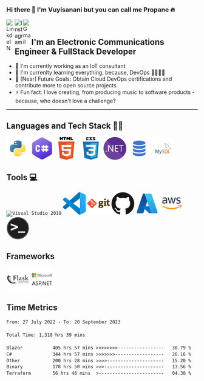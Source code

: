 ### Hi there 👋 I'm Vuyisanani but you can call me Propane 🔥

<a target="_blank" href="https://www.linkedin.com/in/vuyisanani-nongena-50394657/">
  <img align="left" alt="LinkdeIN" width="22px" src="https://cdn.jsdelivr.net/npm/simple-icons@v3/icons/linkedin.svg" />
</a>

<a target="_blank" href="https://www.instagram.com/vysnn_n/">
  <img align="left" alt="Instagram" width="22px" src="https://cdn.jsdelivr.net/npm/simple-icons@v3/icons/instagram.svg" />
</a>

<a target="_blank" href="mailto:v.nongena@gmail.com">
  <img align="left" alt="Gmail" width="22px" src="https://cdn.jsdelivr.net/npm/simple-icons@v3/icons/gmail.svg" />
</a>
</br>

## I'm an Electronic Communications Engineer & FullStack Developer
- 🔭 I'm currently working as an IoT consultant
- 🌱 I'm currenlty learning everything, because, DevOps 🤦🏽‍♂️🤣 
- 🥅 [Near] Future Goals: Obtain Cloud DevOps certifications and contribute more to open source projects.
- ⚡ Fun fact: I love creating, from producing music to software products - because, who doesn't love a challenge?
---

## **Languages and Tech Stack** 👨‍💻️
<code><img alt="C#" width="60" src="https://raw.githubusercontent.com/github/explore/80688e429a7d4ef2fca1e82350fe8e3517d3494d/topics/python/python.png"/></code>
<code><img alt="C#" width="60" src="https://raw.githubusercontent.com/github/explore/80688e429a7d4ef2fca1e82350fe8e3517d3494d/topics/csharp/csharp.png"/></code>
<code><img alt="HTML5" width="60" src="https://raw.githubusercontent.com/github/explore/80688e429a7d4ef2fca1e82350fe8e3517d3494d/topics/html/html.png" /></code>
<code><img alt="CSS3" width="60" src="https://raw.githubusercontent.com/github/explore/80688e429a7d4ef2fca1e82350fe8e3517d3494d/topics/css/css.png" /></code>
<code><img alt=".NET" width="60" src="https://raw.githubusercontent.com/github/explore/93d8a67084f94b2a444e510199a6e7622e5b09a3/topics/dotnet/dotnet.png" /></code>
<code><img alt="SQL" width="60" src="https://raw.githubusercontent.com/github/explore/80688e429a7d4ef2fca1e82350fe8e3517d3494d/topics/sql/sql.png" /></code>
<code><img alt="MySQL" width="60" src="https://raw.githubusercontent.com/github/explore/80688e429a7d4ef2fca1e82350fe8e3517d3494d/topics/mysql/mysql.png" /></code>
</br>

## **Tools** 💻️
<code><img alt="Visual Studio 2019" width="60" src="https://www.kindpng.com/picc/m/13-130970_visual-studio-2019-icon-hd-png-download.png" /></code>
<code><img alt="Visual Studio Code" width="60" src="https://raw.githubusercontent.com/github/explore/80688e429a7d4ef2fca1e82350fe8e3517d3494d/topics/visual-studio-code/visual-studio-code.png" /></code>
<code><img alt="Git" width="60" src="https://raw.githubusercontent.com/github/explore/80688e429a7d4ef2fca1e82350fe8e3517d3494d/topics/git/git.png" /></code>
<code><img alt="GitHub" width="60" src="https://raw.githubusercontent.com/github/explore/78df643247d429f6cc873026c0622819ad797942/topics/github/github.png" /></code>
<code><img alt="Azure" width="60" src="https://raw.githubusercontent.com/github/explore/80688e429a7d4ef2fca1e82350fe8e3517d3494d/topics/azure/azure.png" /></code>
<code><img alt="Azure" width="60" src="https://raw.githubusercontent.com/github/explore/80688e429a7d4ef2fca1e82350fe8e3517d3494d/topics/aws/aws.png" /></code>
<code><img alt="Terminal" height="60" src="https://raw.githubusercontent.com/github/explore/80688e429a7d4ef2fca1e82350fe8e3517d3494d/topics/terminal/terminal.png"></code>
</br>

## **Frameworks**
<code><img alt="C#" width="60" src="https://raw.githubusercontent.com/github/explore/80688e429a7d4ef2fca1e82350fe8e3517d3494d/topics/flask/flask.png"/></code>
<code><img alt="ASPNET" width="60" src="https://raw.githubusercontent.com/github/explore/80688e429a7d4ef2fca1e82350fe8e3517d3494d/topics/aspnet/aspnet.png" /></code>
</br>

## **Time Metrics**
<!--START_SECTION:waka-->

```txt
From: 27 July 2022 - To: 20 September 2023

Total Time: 1,318 hrs 39 mins

Blazor           405 hrs 57 mins >>>>>>>>-----------------   30.79 %
C#               344 hrs 57 mins >>>>>>>------------------   26.16 %
Other            200 hrs 28 mins >>>>---------------------   15.20 %
Binary           178 hrs 50 mins >>>----------------------   13.56 %
Terraform        56 hrs 46 mins  >------------------------   04.30 %
```

<!--END_SECTION:waka-->

